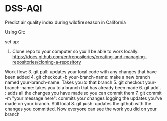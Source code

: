 # DSS-AQI
Predict air quality index during wildfire season in California

Using Git:

set up:
1. Clone repo to your computer so you'll be able to work locally: https://docs.github.com/en/repositories/creating-and-managing-repositories/cloning-a-repository

Work flow:
3. git pull: updates your local code with any changes that have been added
4. git checkout -b your-branch-name: make a new branch named your-branch-name. Takes you to that branch
5. git checkout your-branch-name: takes you to a branch that has already been made
6. git add . : adds all the changes you have made so you can commit them
7. git commit -m "your message here": commits your changes logging the updates you've made on your branch. Still local
8. git push: updates the github with the changes you committed. Now everyone can see the work you did on your branch
